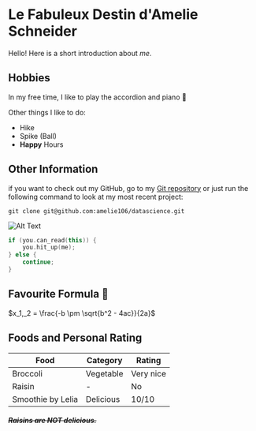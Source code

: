 # Le Fabuleux Destin d'Amelie Schneider
Hello! Here is a short introduction about *me*.

## Hobbies
In my free time, I like to play the accordion and piano :musical_keyboard: 

Other things I like to do:
- Hike
- Spike (Ball)
- **Happy** Hours


## Other Information
if you want to check out my GitHub, go to my [Git repository](https://github.com/amelie106) or just run the following command to look at my most recent project:

`git clone git@github.com:amelie106/datascience.git`

![Alt Text](https://media.giphy.com/media/alvlhqPcBSNDs4wE3P/giphy.gif)

```C++
if (you.can_read(this)) {
    you.hit_up(me);
} else {
    continue;
}
```

## Favourite Formula :new_moon_with_face: 

$x_1,_2 = \frac{-b \pm \sqrt{b^2 - 4ac}}{2a}$


## Foods and Personal Rating

| Food                | Category     | Rating     |
| -----------         | -----------  | ------     |
| Broccoli            | Vegetable    |Very nice   |
| Raisin              | -            |No          |
| Smoothie by Lelia   | Delicious    |10/10       |


##### ~~Raisins are NOT delicious.~~

